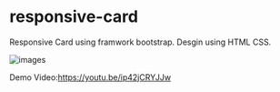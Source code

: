 # responsive-card
Responsive Card using framwork bootstrap. Desgin using HTML CSS.

![images](https://user-images.githubusercontent.com/88928902/186299428-3f651367-03b2-41bb-8611-4d07964ee518.jpg)

Demo Video:https://youtu.be/ip42jCRYJJw

